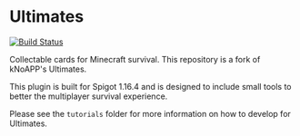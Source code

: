 # Ultimates
[![Build Status](https://travis-ci.com/kNoAPP/Ults.svg?branch=master)](https://travis-ci.com/kNoAPP/Ults)

Collectable cards for Minecraft survival. This repository is a fork of kNoAPP's Ultimates.

This plugin is built for Spigot 1.16.4 and is designed to include small tools to better the multiplayer survival 
experience.

Please see the `tutorials` folder for more information on how to develop for Ultimates.
